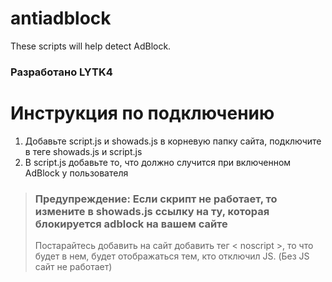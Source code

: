 # antiadblock
These scripts will help detect AdBlock.
### Разработано LYTK4


# Инструкция по подключению

1. Добавьте script.js и showads.js в корневую папку сайта, подключите в теге <head> showads.js и script.js
2. В script.js добавьте то, что должно случится при включенном AdBlock у пользователя 


> ### Предупреждение: Если скрипт не работает, то измените в showads.js ссылку на ту, которая блокируется adblock на вашем сайте
> Постарайтесь добавить на сайт добавить тег < noscript >, то что будет в нем, будет отображаться тем, кто отключил JS. (Без JS сайт не работает)
